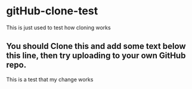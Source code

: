 # gitHub-clone-test
This is just used to test how cloning works

## You should Clone this and add some text below this line, then try uploading to your own GitHub repo.
This is a test that my change works

